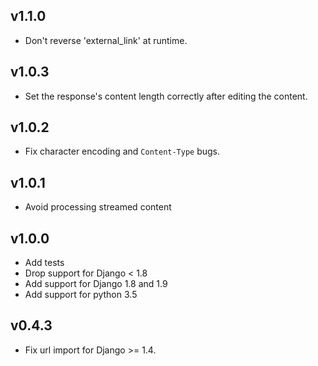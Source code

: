## v1.1.0

* Don't reverse 'external_link' at runtime.

## v1.0.3

* Set the response's content length correctly after editing the content.

## v1.0.2

* Fix character encoding and `Content-Type` bugs.

## v1.0.1

* Avoid processing streamed content

## v1.0.0

* Add tests
* Drop support for Django < 1.8
* Add support for Django 1.8 and 1.9
* Add support for python 3.5

## v0.4.3

* Fix url import for Django >= 1.4.
